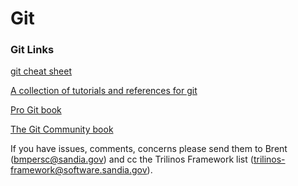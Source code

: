 # Git

### Git Links

[git cheat sheet](http://cheat.errtheblog.com/s/git)

[A collection of tutorials and references for git](http://sixrevisions.com/resources/git-tutorials-beginners/#more-5519)

[Pro Git book](http://progit.org/book)

[The Git Community book](https://software.sandia.gov/trilinos/developer/git.html)

If you have issues, comments, concerns please send them to Brent (bmpersc@sandia.gov) and cc the Trilinos Framework list (trilinos-framework@software.sandia.gov).
